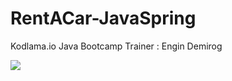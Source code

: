 # RentACar-JavaSpring

Kodlama.io Java Bootcamp 
Trainer : Engin Demirog

 <img src="https://github.com/fdeniz07/RentACar-JavaSpring/blob/master/rentACar/images/Swagger.JPG" />
